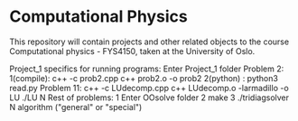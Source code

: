 # Computational Physics

This repository will contain projects and other related objects to the course
Computational physics - FYS4150, taken at the University of Oslo. 


Project_1 specifics for running programs: 
Enter Project_1 folder
Problem 2: 
1(compile): c++ -c prob2.cpp
            c++ prob2.o -o prob2
2(python) : python3 read.py
Problem 11: 
            c++ -c LUdecomp.cpp
            c++ LUdecomp.o -larmadillo -o LU 
            ./LU N
Rest of problems: 
1 Enter OOsolve folder
2          make
3          ./tridiagsolver N algorithm ("general" or "special") 

